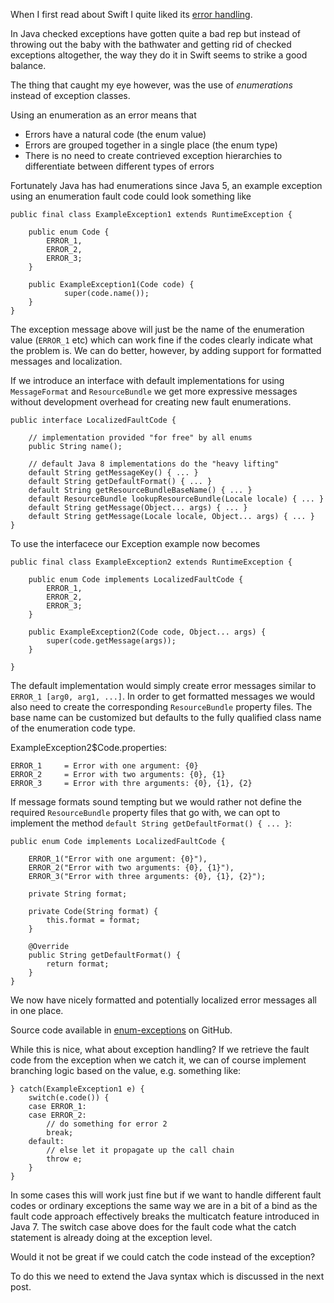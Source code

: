 When I first read about Swift I quite liked its [error handling](https://developer.apple.com/library/ios/documentation/Swift/Conceptual/Swift_Programming_Language/ErrorHandling.html).

In Java checked exceptions have gotten quite a bad rep but instead of throwing out the baby with the bathwater and getting rid of checked exceptions altogether, the way they do it in Swift seems to strike a good balance.

The thing that caught my eye however, was the use of _enumerations_ instead of exception classes.

Using an enumeration as an error means that

* Errors have a natural code (the enum value)
* Errors are grouped together in a single place (the enum type)
* There is no need to create contrieved exception hierarchies to differentiate between different types of errors

Fortunately Java has had enumerations since Java 5, an example exception using an enumeration fault code could look something like


	public final class ExampleException1 extends RuntimeException {

	    public enum Code {
			ERROR_1,
			ERROR_2,
			ERROR_3;
	    }

	    public ExampleException1(Code code) {
			    super(code.name());
	    }
	}

The exception message above will just be the name of the enumeration value (`ERROR_1` etc) which can work fine if the codes clearly indicate what the problem is.  We can do better, however, by adding support for formatted messages and localization.

If we introduce an interface with default implementations for using `MessageFormat` and `ResourceBundle`  we get more expressive messages without development overhead for creating new fault enumerations.


	public interface LocalizedFaultCode {

	    // implementation provided "for free" by all enums
	    public String name();

	    // default Java 8 implementations do the "heavy lifting"
	    default String getMessageKey() { ... }
	    default String getDefaultFormat() { ... }
	    default String getResourceBundleBaseName() { ... }
	    default ResourceBundle lookupResourceBundle(Locale locale) { ... }
	    default String getMessage(Object... args) { ... }
	    default String getMessage(Locale locale, Object... args) { ... }
	}


To use the interfacece our Exception example now becomes

	public final class ExampleException2 extends RuntimeException {

	    public enum Code implements LocalizedFaultCode {
	        ERROR_1,
	        ERROR_2,
	        ERROR_3;
	    }

	    public ExampleException2(Code code, Object... args) {
	        super(code.getMessage(args));
	    }

	}

The default implementation would simply create error messages similar to `ERROR_1 [arg0, arg1, ...]`. In order to get formatted messages we would also need to create the corresponding `ResourceBundle` property files. The base name can be customized but defaults to the fully qualified class name of the enumeration code type.

ExampleException2$Code.properties:

	ERROR_1		= Error with one argument: {0}
	ERROR_2		= Error with two arguments: {0}, {1}
	ERROR_3		= Error with thre arguments: {0}, {1}, {2}

If message formats sound tempting but we would rather not define the required `ResourceBundle` property files that go with, we can opt to implement the method `default String getDefaultFormat() { ... }`:


	public enum Code implements LocalizedFaultCode {

	    ERROR_1("Error with one argument: {0}"),
	    ERROR_2("Error with two arguments: {0}, {1}"),
	    ERROR_3("Error with three arguments: {0}, {1}, {2}");

	    private String format;

	    private Code(String format) {
	        this.format = format;
	    }

	    @Override
	    public String getDefaultFormat() {
	        return format;
	    }
	}


We now have nicely formatted and potentially localized error messages all in one place.

Source code available in [enum-exceptions](https://github.com/chrsoo/enum-exceptions) on GitHub.

While this is nice, what about exception handling? If we retrieve the fault code from the exception when we catch it, we can of course implement branching logic based on the value, e.g. something like:

	} catch(ExampleException1 e) {
	    switch(e.code()) {
	    case ERROR_1:
	    case ERROR_2:
	        // do something for error 2
	        break;
	    default:
	        // else let it propagate up the call chain
	        throw e;
	    }
	}

In some cases this will work just fine but if we want to handle different fault codes or ordinary exceptions the same way we are in a bit of a bind as the fault code approach effectively breaks the multicatch feature introduced in Java 7. The switch case above  does for the fault code what the catch statement is already doing at the exception level.

Would it not be great if we could catch the code instead of the exception?

To do this we need to extend the Java syntax which is discussed in the next post.

